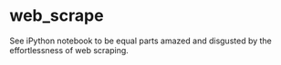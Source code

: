 # web_scrape

See iPython notebook to be equal parts amazed and disgusted by the effortlessness of web scraping.
